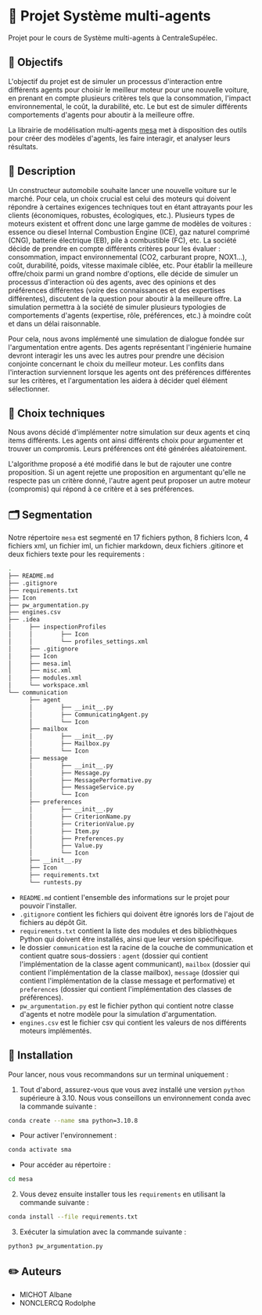 # 🚙 Projet Système multi-agents
Projet pour le cours de Système multi-agents à CentraleSupélec.

## 🎯 Objectifs
L'objectif du projet est de simuler un processus d'interaction entre différents agents pour choisir le meilleur moteur pour une nouvelle voiture, en prenant en compte plusieurs critères tels que la consommation, l'impact environnemental, le coût, la durabilité, etc. Le but est de simuler différents comportements d'agents pour aboutir à la meilleure offre.  
 
La librairie de modélisation multi-agents [mesa](https://www.springerprofessional.de/en/utilizing-python-for-agent-based-modeling-the-mesa-framework/18470634) met à disposition des outils pour créer des modèles d'agents, les faire interagir, et analyser leurs résultats.

## :page_facing_up: Description
Un constructeur automobile souhaite lancer une nouvelle voiture sur le marché. Pour cela, un choix crucial est celui des moteurs qui doivent répondre à certaines exigences techniques tout en étant attrayants pour les clients (économiques, robustes, écologiques, etc.). Plusieurs types de moteurs existent et offrent donc une large gamme de modèles de voitures : essence ou diesel Internal Combustion Engine (ICE), gaz naturel comprimé (CNG), batterie électrique (EB), pile à combustible (FC), etc. La société décide de prendre en compte différents critères pour les évaluer : consommation, impact environnemental (CO2, carburant propre, NOX1...), coût, durabilité, poids, vitesse maximale ciblée, etc. Pour établir la meilleure offre/choix parmi un grand nombre d'options, elle décide de simuler un processus d'interaction où des agents, avec des opinions et des préférences différentes (voire des connaissances et des expertises différentes), discutent de la question pour aboutir à la meilleure offre. La simulation permettra à la société de simuler plusieurs typologies de comportements d'agents (expertise, rôle, préférences, etc.) à moindre coût et dans un délai raisonnable.  

Pour cela, nous avons implémenté une simulation de dialogue fondée sur l'argumentation entre agents. Des agents représentant l'ingénierie humaine devront interagir les uns avec les autres pour prendre une décision conjointe concernant le choix du meilleur moteur. Les conflits dans l'interaction surviennent lorsque les agents ont des préférences différentes sur les critères, et l'argumentation les aidera à décider quel élément sélectionner.

## 🤔 Choix techniques
Nous avons décidé d'implémenter notre simulation sur deux agents et cinq items différents. Les agents ont ainsi différents choix pour argumenter et trouver un compromis. Leurs préférences ont été générées aléatoirement.

L'algorithme proposé a été modifié dans le but de rajouter une contre proposition. Si un agent rejette une proposition en argumentant qu'elle ne respecte pas un critère donné, l'autre agent peut proposer un autre moteur (compromis) qui répond à ce critère et à ses préférences.

## :card_index_dividers: Segmentation
Notre répertoire `mesa` est segmenté en 17 fichiers python, 8 fichiers Icon, 4 fichiers xml, un fichier iml, un fichier markdown, deux fichiers .gitinore et deux fichiers texte pour les requirements :

```bash 
.
├── README.md
├── .gitignore
├── requirements.txt 
├── Icon
├── pw_argumentation.py
├── engines.csv
├── .idea
│     ├── inspectionProfiles
│     │        ├── Icon
│     │        └── profiles_settings.xml
│     ├── .gitignore
│     ├── Icon
│     ├── mesa.iml
│     ├── misc.xml
│     ├── modules.xml
│     └── workspace.xml
└── communication
      ├── agent
      │        ├── __init__.py
      │        ├── CommunicatingAgent.py
      │        └── Icon
      ├── mailbox
      │        ├── __init__.py
      │        ├── Mailbox.py
      │        └── Icon
      ├── message
      │        ├── __init__.py
      │        ├── Message.py
      │        ├── MessagePerformative.py
      │        ├── MessageService.py
      │        └── Icon
      ├── preferences
      │        ├── __init__.py
      │        ├── CriterionName.py
      │        ├── CriterionValue.py
      │        ├── Item.py
      │        ├── Preferences.py
      │        ├── Value.py
      │        └── Icon
      ├── __init__.py
      ├── Icon
      ├── requirements.txt
      └── runtests.py


```

- ``README.md`` contient l'ensemble des informations sur le projet pour pouvoir l'installer.
- ``.gitignore`` contient les fichiers qui doivent être ignorés lors de l'ajout de fichiers au dépôt Git.
- ``requirements.txt`` contient la liste des modules et des bibliothèques Python qui doivent être installés, ainsi que leur version spécifique.
- le dossier ``communication`` est la racine de la couche de communication et contient quatre sous-dossiers : ``agent`` (dossier qui contient l'implémentation de la classe agent communicant), ``mailbox`` (dossier qui contient l'implémentation de la classe mailbox), ``message`` (dossier qui contient l'implémentation de la classe message et performative) et ``preferences`` (dossier qui contient l'implémentation des classes de préférences).
- ``pw_argumentation.py`` est le fichier python qui contient notre classe d'agents et notre modèle pour la simulation d'argumentation.
- ``engines.csv`` est le fichier csv qui contient les valeurs de nos différents moteurs implémentés.

## :wrench: Installation
Pour lancer, nous vous recommandons sur un terminal uniquement :

1. Tout d'abord, assurez-vous que vous avez installé une version `python` supérieure à 3.10. Nous vous conseillons un environnement conda avec la commande suivante : 
```bash
conda create --name sma python=3.10.8
```
- Pour activer l'environnement :
```bash
conda activate sma
```
- Pour accéder au répertoire : 
```bash
cd mesa
```

2. Vous devez ensuite installer tous les `requirements` en utilisant la commande suivante :
```bash
conda install --file requirements.txt
```

3. Exécuter la simulation avec la commande suivante : 
```bash
python3 pw_argumentation.py
```

## :pencil2: Auteurs
- MICHOT Albane
- NONCLERCQ Rodolphe



